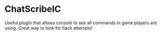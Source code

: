 # ChatScribeIC
Useful plugin that allows console to see all commands in game players are using. Great way to look for hack attempts!

